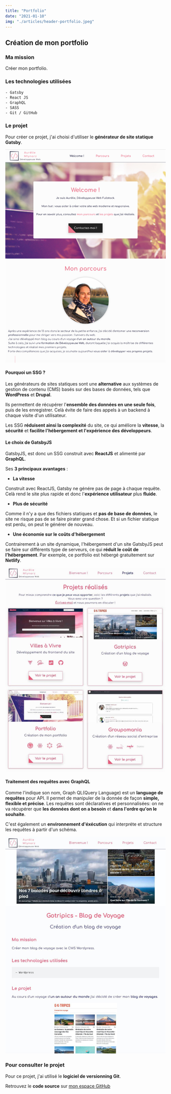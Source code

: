 ```yaml
---
title: "Portfolio"
date: "2021-01-10"
img: "./articles/header-portfolio.jpeg"
---
```


## Création de mon portfolio

### Ma mission

Créer mon portfolio.

### Les technologies utilisées

    - Gatsby
    - React JS
    - GraphQL
    - SASS
    - Git / GitHub

### Le projet

Pour créer ce projet, j'ai choisi d'utiliser le **générateur de site statique Gatsby**.

![Accueil portfolio](./img-portfolio/accueil-portfolio.jpeg)

#### Pourquoi un SSG ?
Les générateurs de sites statiques sont une **alternative** aux systèmes de gestion de contenu (CMS) basés sur des bases de données, tels que **WordPress** et **Drupal**.

Ils permettent de récupérer l'**ensemble des données en une seule fois**, puis de les enregistrer. Celà évite de faire des appels à un backend à chaque visite d'un utilisateur.

Les SSG **réduisent ainsi la complexité** du site, ce qui améliore la **vitesse**, la **sécurité** et **facilite l'hébergement et l'expérience des développeurs**.

#### Le choix de GatsbyJS
GatsbyJS, est donc un SSG construit avec **ReactJS** et alimenté par **GraphQL**. 

Ses **3 principaux avantages** :

* **La vitesse**

Construit avec ReactJS, Gatsby ne génére pas de page à chaque requête. 
Celà rend le site plus rapide et donc l'**expérience utilisateur** plus **fluide**.

* **Plus de sécurité** 

Comme il n'y a que des fichiers statiques et **pas de base de données**, le site ne risque pas de se faire pirater grand chose.
Et si un fichier statique est perdu, on peut le générer de nouveau.

* **Une économie sur le coûts d'hébergement** 

Contrairement à un site dynamique, l'hébergement d'un site GatsbyJS peut se faire sur différents type de serveurs, ce qui **réduit le coût de l’hébergement**.
Par exemple, ce portfolio est hébergé gratuitement sur **Netlify**.

![Section projets - Portfolio](./img-portfolio/projets-portfolio.jpeg)

#### Traitement des requêtes avec GraphQL
Comme l'indique son nom, Graph QL(Query Language) est un **language de requêtes** pour API. 
Il permet de manipuler de la donnée de façon **simple, flexible et précise**. 
Les requêtes sont déclaratives et personnalisées: on ne va récupérer que **les données dont on a besoin** et **dans l'ordre qu'on le souhaite**. 

C'est également un **environnement d'éxécution** qui interpréte et structure les requêtes à partir d'un schéma.

![Page projet Gotripics - Portfolio](./img-portfolio/page-projet-portfolio.jpeg)

### Pour consulter le projet

Pour ce projet, j'ai utilisé le **logiciel de versionning Git**.

Retrouvez le **code source** sur [mon espace GitHub](https://github.com/Lilimly/portfolio "Code source de mon portfolio")

